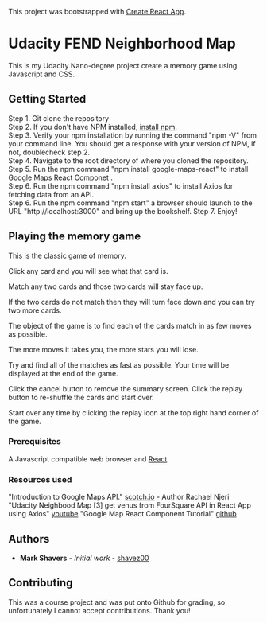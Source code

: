 This project was bootstrapped with [Create React App](https://github.com/facebook/create-react-app).

# Udacity FEND Neighborhood Map

This is my Udacity Nano-degree project create a memory game using Javascript and CSS.

## Getting Started

Step 1.  Git clone the repository</br>
Step 2.  If you don't have NPM installed, [install npm](https://www.npmjs.com/get-npm).</br>
Step 3.  Verify your npm installation by running the command "npm -V" from your command line.  You should get a response with your version of NPM, if not, doublecheck step 2.</br>
Step 4.  Navigate to the root directory of where you cloned the repository.</br>
Step 5.  Run the npm command "npm install google-maps-react" to install Google Maps React Componet .</br>
Step 6.  Run the npm command "npm install axios" to install Axios for fetching data from an API.</br>
Step 6.  Run the npm command "npm start" a browser should launch to the URL "http://localhost:3000" and bring up the bookshelf.
Step 7.  Enjoy!</br>

## Playing the memory game

This is the classic game of memory.

Click any card and you will see what that card is.

Match any two cards and those two cards will stay face up.

If the two cards do not match then they will turn face down and you can try two more cards.

The object of the game is to find each of the cards match in as few moves as possible.

The more moves it takes you, the more stars you will lose.

Try and find all of the matches as fast as possible.  Your time will be displayed at the end of the game.

Click the cancel  button to remove the summary screen. Click the replay button to re-shuffle the cards and start over.

Start over any time by clicking the replay icon at the top right hand corner of the game.

### Prerequisites

A Javascript compatible web browser and [React](https://reactjs.org/).

### Resources used

"Introduction to Google Maps API." [scotch.io](https://scotch.io/tutorials/react-apps-with-the-google-maps-api-and-google-maps-react) - Author Rachael Njeri
"Udacity Neighbood Map [3] get venus from FourSquare API in React App using Axios" [youtube](https://youtu.be/dAhMIF0fNpo)
"Google Map React Component Tutorial" [github](https://github.com/fullstackreact/google-maps-react)

## Authors

* **Mark Shavers** - *Initial work* - [shavez00](https://github.com/shavez00)

## Contributing

This was a course project and was put onto Github for grading, so unfortunately I cannot accept contributions. Thank you!
